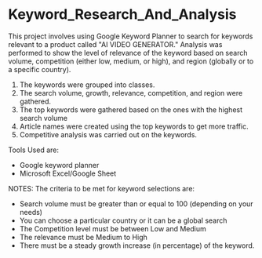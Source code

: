 # Keyword_Research_And_Analysis
This project involves using Google Keyword Planner to search for keywords relevant to a product called "AI VIDEO GENERATOR." Analysis was performed to show the level of relevance of the keyword based on search volume, competition (either low, medium, or high), and region (globally or to a specific country).  

1. The keywords were grouped into classes.
2. The search volume, growth, relevance, competition, and region were gathered.
3. The top keywords were gathered based on the ones with the highest search volume
4. Article names were created using the top keywords to get more traffic.
5. Competitive analysis was carried out on the keywords. 

Tools Used are:
- Google keyword planner
- Microsoft Excel/Google Sheet

NOTES: The criteria to be met for keyword selections are:
- Search volume must be greater than or equal to 100 (depending on your needs)
- You can choose a particular country or it can be a global search
- The Competition level must be between Low and Medium
- The relevance must be Medium to High
- There must be a steady growth increase (in percentage) of the keyword. 
